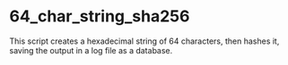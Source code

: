 # 64_char_string_sha256
This script creates a hexadecimal string of 64 characters, then hashes it, saving the output in a log file as a database.
